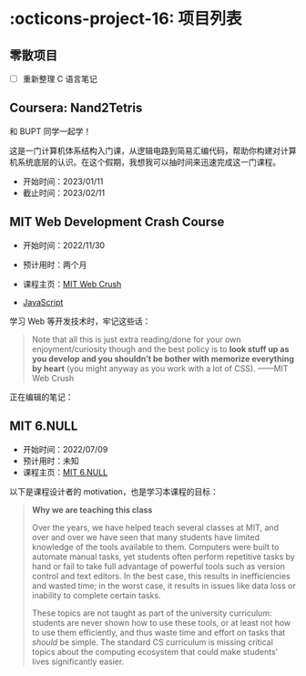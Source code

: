 # :octicons-project-16: 项目列表

## 零散项目

-   [ ] 重新整理 C 语言笔记

## Coursera: Nand2Tetris

和 BUPT 同学一起学！

这是一门计算机体系结构入门课，从逻辑电路到简易汇编代码，帮助你构建对计算机系统底层的认识。在这个假期，我想我可以抽时间来迅速完成这一门课程。

-   开始时间：2023/01/11
-   截止时间：2023/02/11

## MIT Web Development Crash Course

-   开始时间：2022/11/30
-   预计用时：两个月
-   课程主页：[MIT Web Crush](https://weblab.mit.edu/schedule/)

-   [JavaScript](webdev/webpage/JavaScriptBasic.md)

学习 Web 等开发技术时，牢记这些话：

> Note that all this is just extra reading/done for your own enjoyment/curiosity though and the best policy is to **look stuff up as you develop and you shouldn’t be bother with memorize everything by heart** (you might anyway as you work with a lot of CSS). ——MIT Web Crush

正在编辑的笔记：

## MIT 6.NULL

-   开始时间：2022/07/09
-   预计用时：未知
-   课程主页：[MIT 6.NULL](https://missing.csail.mit.edu/)


以下是课程设计者的 motivation，也是学习本课程的目标：

> **Why we are teaching this class**
>
> Over the years, we have helped teach several classes at MIT, and over and over we have seen that many students have limited knowledge of the tools available to them. Computers were built to automate manual tasks, yet students often perform repetitive tasks by hand or fail to take full advantage of powerful tools such as version control and text editors. In the best case, this results in inefficiencies and wasted time; in the worst case, it results in issues like data loss or inability to complete certain tasks.
>
> These topics are not taught as part of the university curriculum: students are never shown how to use these tools, or at least not how to use them efficiently, and thus waste time and effort on tasks that _should_ be simple. The standard CS curriculum is missing critical topics about the computing ecosystem that could make students’ lives significantly easier.
